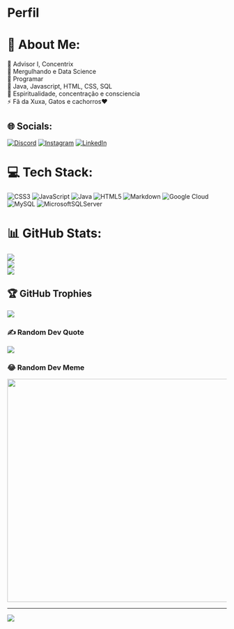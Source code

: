 # Perfil
# 💫 About Me:
🔭 Advisor I, Concentrix<br>👯 Mergulhando e Data Science<br>🤝 Programar<br>🌱 Java, Javascript, HTML, CSS, SQL<br>💬 Espiritualidade, concentração e consciencia<br>⚡ Fã da Xuxa, Gatos e cachorros❤


## 🌐 Socials:
[![Discord](https://img.shields.io/badge/Discord-%237289DA.svg?logo=discord&logoColor=white)](https://discord.gg/AlineCosta#3882) [![Instagram](https://img.shields.io/badge/Instagram-%23E4405F.svg?logo=Instagram&logoColor=white)](https://instagram.com/https://www.instagram.com/aline0212/) [![LinkedIn](https://img.shields.io/badge/LinkedIn-%230077B5.svg?logo=linkedin&logoColor=white)](https://linkedin.com/in/https://www.linkedin.com/in/alinecosta1) 

# 💻 Tech Stack:
![CSS3](https://img.shields.io/badge/css3-%231572B6.svg?style=flat&logo=css3&logoColor=white) ![JavaScript](https://img.shields.io/badge/javascript-%23323330.svg?style=flat&logo=javascript&logoColor=%23F7DF1E) ![Java](https://img.shields.io/badge/java-%23ED8B00.svg?style=flat&logo=java&logoColor=white) ![HTML5](https://img.shields.io/badge/html5-%23E34F26.svg?style=flat&logo=html5&logoColor=white) ![Markdown](https://img.shields.io/badge/markdown-%23000000.svg?style=flat&logo=markdown&logoColor=white) ![Google Cloud](https://img.shields.io/badge/Google%20Cloud-%234285F4.svg?style=flat&logo=google-cloud&logoColor=white) ![MySQL](https://img.shields.io/badge/mysql-%2300f.svg?style=flat&logo=mysql&logoColor=white) ![MicrosoftSQLServer](https://img.shields.io/badge/Microsoft%20SQL%20Sever-CC2927?style=flat&logo=microsoft%20sql%20server&logoColor=white)
# 📊 GitHub Stats:
![](https://github-readme-stats.vercel.app/api?username=Alinecos0212&theme=dark&hide_border=false&include_all_commits=true&count_private=true)<br/>
![](https://github-readme-streak-stats.herokuapp.com/?user=Alinecos0212&theme=dark&hide_border=false)<br/>
![](https://github-readme-stats.vercel.app/api/top-langs/?username=Alinecos0212&theme=dark&hide_border=false&include_all_commits=true&count_private=true&layout=compact)

## 🏆 GitHub Trophies
![](https://github-profile-trophy.vercel.app/?username=Alinecos0212&theme=chalk&no-frame=false&no-bg=false&margin-w=4)

### ✍️ Random Dev Quote
![](https://quotes-github-readme.vercel.app/api?type=horizontal&theme=radical)

### 😂 Random Dev Meme
<img src="https://random-memer.herokuapp.com/" width="512px"/>

---
[![](https://visitcount.itsvg.in/api?id=Alinecos0212&icon=0&color=1)](https://visitcount.itsvg.in)

<!-- Proudly created with GPRM ( https://gprm.itsvg.in ) -->

